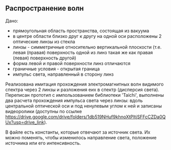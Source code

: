 ## Распространение волн

Дано:

   - прямоугольная область пространства, состоящая из вакуума
   - в центре области близко друг к другу на одной оси расположены 2 оптические линзы из стекла
   - линзы - симметричные относительно вертикальной плоскости (т.е. левая (правая) поверхность одной из линз такая же как правая (левая) поверхность другой)
   - форма левой и правой поверхности линз отличаются
   - граничные условия - открытая граница
   - импульс света, направленный в сторону линз

Реализована имитация прохождения электромагнитных волн видимого спектра через 2 линзы и разложения еих в спектр (дисперсия света). Переписан прототип с импользованием библиотеки 'Taichi', выполнены два расчета прохождения импульса света через линзы: вдоль центральной оптической оси и под ненулевым углом к ней и записаны видеоролики (доступны по ссылке https://drive.google.com/drive/folders/1db519NHuf9khnoXtPltjSFFcCZDa0QUx?usp=drive_link).

В файле есть константы, которые отвечают за источник света. Их можно поменять, чтобы изменилось направление света, положение источника или его интенсивность.
